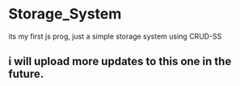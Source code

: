 # Storage_System
its my first js prog, just a simple storage system using CRUD-SS

## i will upload more updates to this one in the future.

